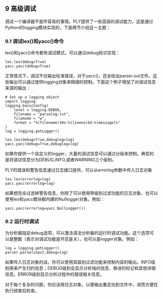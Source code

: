## 9 高级调试

调试一个编译器不是件容易的事情。PLY提供了一些高级的调试能力，这是通过Python的logging模块实现的，下面两节介绍这一主题：

 
### 9.1 调试lex()和yacc()命令

lex()和yacc()命令都有调试模式，可以通过debug标识实现：

```
lex.lex(debug=True)
yacc.yacc(debug=True)
```

正常情况下，调试不仅输出标准错误，对于yacc()，还会给出parser.out文件。这些输出可以通过提供logging对象来精细的控制。下面这个例子增加了对调试信息来源的输出：

```
# Set up a logging object
import logging
logging.basicConfig(
    level = logging.DEBUG,
    filename = "parselog.txt",
    filemode = "w",
    format = "%(filename)10s:%(lineno)4d:%(message)s"
)
log = logging.getLogger()

lex.lex(debug=True,debuglog=log)
yacc.yacc(debug=True,debuglog=log)
```

如果你提供一个自定义的logger，大量的调试信息可以通过分级来控制。典型的是将调试信息分为DEBUG,INFO,或者WARNING三个级别。

PLY的错误和警告信息通过日志接口提供，可以从errorlog参数中传入日志对象

```
lex.lex(errorlog=log)
yacc.yacc(errorlog=log)
```

如果想完全过滤掉警告信息，你除了可以使用带级别过滤功能的日志对象，也可以使用lex和yacc模块都内建的Nulllogger对象。例如：

```
yacc.yacc(errorlog=yacc.NullLogger())
```


### 9.2 运行时调试

为分析器指定debug选项，可以激活语法分析器的运行时调试功能。这个选项可以是整数（表示对调试功能是开还是关），也可以是logger对象。例如：

```
log = logging.getLogger()
parser.parse(input,debug=log)
```

如果传入日志对象的话，你可以使用其级别过滤功能来控制内容的输出。INFO级别用来产生归约信息；DEBUG级别会显示分析栈的信息、移进的标记和其他详细信息。ERROR级别显示分析过程中的错误相关信息。

对于每个复杂的问题，你应该用日志对象，以便输出重定向到文件中，进而方便在执行结束后检查。
